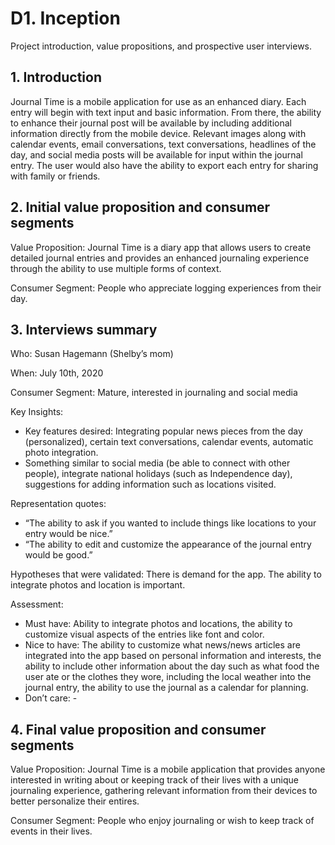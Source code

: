 # D1. Inception

Project introduction, value propositions, and prospective user interviews.

## 1. Introduction

Journal Time is a mobile application for use as an enhanced diary.  Each entry will begin with text input and basic information. From there, the ability to enhance their journal post will be available by including additional information directly from the mobile device.  Relevant images along with calendar events, email conversations, text conversations, headlines of the day, and social media posts will be available for input within the journal entry. The user would also have the ability to export each entry for sharing with family or friends.

## 2. Initial value proposition and consumer segments

Value Proposition: Journal Time is a diary app that allows users to create detailed journal entries and provides an enhanced journaling experience through the ability to use multiple forms of context.

Consumer Segment: People who appreciate logging experiences from their day.

## 3. Interviews summary

Who: Susan Hagemann (Shelby’s mom)

When: July 10th, 2020

Consumer Segment: Mature, interested in journaling and social media

Key Insights:
* Key features desired: Integrating popular news pieces from the day (personalized), certain text conversations, calendar events, automatic photo integration.
* Something similar to social media (be able to connect with other people), integrate national holidays (such as Independence day), suggestions for adding information such as locations visited.

Representation quotes:
* “The ability to ask if you wanted to include things like locations to your entry would be nice.”
* “The ability to edit and customize the appearance of the journal entry would be good.”

Hypotheses that were validated: There is demand for the app. The ability to integrate photos and location is important.

Assessment:
* Must have: Ability to integrate photos and locations, the ability to customize visual aspects of the entries like font and color.
* Nice to have: The ability to customize what news/news articles are integrated into the app based on personal information and interests, the ability to include other information about the day such as what food the user ate or the clothes they wore, including the local weather into the journal entry, the ability to use the journal as a calendar for planning.
* Don’t care: -


## 4. Final value proposition and consumer segments

Value Proposition: Journal Time is a mobile application that provides anyone interested in writing about or keeping track of their lives with a unique journaling experience, gathering relevant information from their devices to better personalize their entires.

Consumer Segment: People who enjoy journaling or wish to keep track of events in their lives.
